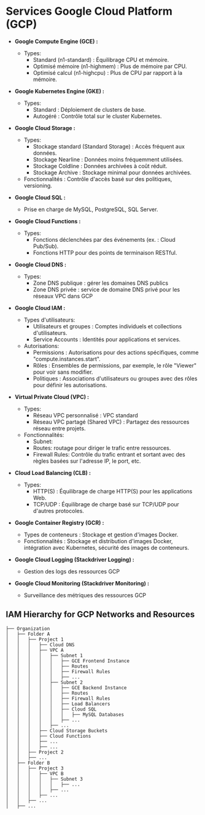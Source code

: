 # Services Google Cloud Platform (GCP)

- **Google Compute Engine (GCE) :**
  - Types:
    - Standard (n1-standard) : Équilibrage CPU et mémoire.
    - Optimisé mémoire (n1-highmem) : Plus de mémoire par CPU.
    - Optimisé calcul (n1-highcpu) : Plus de CPU par rapport à la mémoire.

- **Google Kubernetes Engine (GKE) :**
  - Types:
    - Standard : Déploiement de clusters de base.
    - Autogéré : Contrôle total sur le cluster Kubernetes.

- **Google Cloud Storage :**
  - Types:
    - Stockage standard (Standard Storage) : Accès fréquent aux données.
    - Stockage Nearline : Données moins fréquemment utilisées.
    - Stockage Coldline : Données archivées à coût réduit.
    - Stockage Archive : Stockage minimal pour données archivées.
  - Fonctionnalités : Contrôle d'accès basé sur des politiques, versioning.

- **Google Cloud SQL :**
  - Prise en charge de MySQL, PostgreSQL, SQL Server.

- **Google Cloud Functions :**
  - Types:
    - Fonctions déclenchées par des événements (ex. : Cloud Pub/Sub).
    - Fonctions HTTP pour des points de terminaison RESTful.

- **Google Cloud DNS :**
  - Types:
    - Zone DNS publique : gérer les domaines DNS publics
    - Zone DNS privée : service de domaine DNS privé pour les réseaux VPC dans GCP

- **Google Cloud IAM :**
  - Types d'utilisateurs:
    - Utilisateurs et groupes : Comptes individuels et collections d'utilisateurs.
    - Service Accounts : Identités pour applications et services.
  - Autorisations:
    - Permissions : Autorisations pour des actions spécifiques, comme "compute.instances.start".
    - Rôles : Ensembles de permissions, par exemple, le rôle "Viewer" pour voir sans modifier.
    - Politiques : Associations d'utilisateurs ou groupes avec des rôles pour définir les autorisations.

- **Virtual Private Cloud (VPC) :**
  - Types:
    - Réseau VPC personnalisé : VPC standard
    - Réseau VPC partagé (Shared VPC) : Partagez des ressources réseau entre projets.
  - Fonctionnalités:
    - Subnet:
    - Routes: routage pour diriger le trafic entre ressources.
    - Firewall Rules: Contrôle du trafic entrant et sortant avec des règles basées sur l'adresse IP, le port, etc.

- **Cloud Load Balancing (CLB) :**
  - Types:
    - HTTP(S) : Équilibrage de charge HTTP(S) pour les applications Web.
    - TCP/UDP : Équilibrage de charge basé sur TCP/UDP pour d'autres protocoles.

- **Google Container Registry (GCR) :**
  - Types de conteneurs : Stockage et gestion d'images Docker.
  - Fonctionnalités : Stockage et distribution d'images Docker, intégration avec Kubernetes, sécurité des images de conteneurs.

- **Google Cloud Logging (Stackdriver Logging) :**
  - Gestion des logs des ressources GCP

- **Google Cloud Monitoring (Stackdriver Monitoring) :**
  - Surveillance des métriques des ressources GCP



## IAM Hierarchy for GCP Networks and Resources

```text
├── Organization
│   ├── Folder A
│   │   ├── Project 1
│   │   │   ├── Cloud DNS
│   │   │   ├── VPC A
│   │   │   │   ├── Subnet 1
│   │   │   │   │   ├── GCE Frontend Instance
│   │   │   │   │   ├── Routes
│   │   │   │   │   ├── Firewall Rules
│   │   │   │   │   ├── ...
│   │   │   │   ├── Subnet 2
│   │   │   │   │   ├── GCE Backend Instance
│   │   │   │   │   ├── Routes
│   │   │   │   │   ├── Firewall Rules
│   │   │   │   │   ├── Load Balancers
│   │   │   │   │   ├── Cloud SQL
│   │   │   │   │   │   ├── MySQL Databases
│   │   │   │   │   ├── ...
│   │   │   │   ├── ...
│   │   │   ├── Cloud Storage Buckets
│   │   │   ├── Cloud Functions
│   │   │   ├── ...
│   │   │   ├── ...
│   │   ├── Project 2
│   │   ├── ...
│   ├── Folder B
│   │   ├── Project 3
│   │   │   ├── VPC B
│   │   │   │   ├── Subnet 3
│   │   │   │   │   ├── ...
│   │   │   │   ├── ...
│   │   │   ├── ...
│   │   ├── ...
│   ├── ...
```